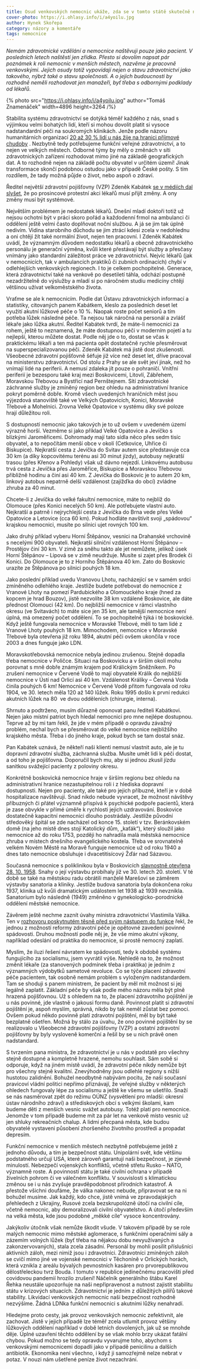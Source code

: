 ```yaml
---
title: Osud venkovských nemocnic ukáže, zda se v tomto státě skutečně někdo zajímá o periferii
cover-photo: https://i.ohlasy.info/i/a4yoilu.jpg
author: Hynek Skořepa
category: názory a komentáře
tags: nemocnice
---
```


*Nemám zdravotnické vzdělání a nemocnice naštěvuji pouze jako pacient. V posledních letech naštěstí jen zřídka. Přesto si dovolím napsat pár poznámek k roli nemocnic v menších městech, nazvěme je pracovně venkovskými. Jejich osudy totiž vypovídají nejen o stavu zdravotnictví jako takového, nýbrž také o stavu společnosti. A o jejich budoucnosti by rozhodně neměli rozhodovat jen manažeři, byť třeba s odbornými podklady od lékařů.*

{% photo src="https://i.ohlasy.info/i/a4yoilu.jpg" author="Tomáš Znamenáček" width=4896 height=3264 /%}

Stabilita systému zdravotnictví se dotýká téměř každého z nás, snad s výjimkou velmi bohatých lidí, kteří si mohou dovolit platit si vysoce nadstandardní péči na soukromých klinikách. Jenže podle názoru humanitárních organizací [20 až 30 % lidí u nás žije na hranici příjmové chudoby](https://zpravy.aktualne.cz/domaci/doufal-jsem-ze-svet-bude-lepsi-rika-simon-panek-zvazuje-vstu/r~6332eef69bad11eeb1f50cc47ab5f122/) . Nezbytně tedy potřebujeme funkční veřejné zdravotnictví, a to nejen ve velkých městech. Odborné týmy by měly o změnách v síti zdravotnických zařízení rozhodovat mimo jiné na základě geografických dat. A to rozhodně nejen na základě počtu obyvatel v určitém území! Jinak transformace skončí podobnou ostudou jako v případě České pošty. S tím rozdílem, že tady možná půjde o život, nebo aspoň o zdraví.

Ředitel největší zdravotní pojišťovny (VZP) Zdeněk Kabátek [se v médiích dal slyšet](https://www.novinky.cz/clanek/domaci-reditel-vzp-bez-zmen-prijde-naraz-zvysit-platy-lekarum-uz-nepomuze-40456057), že po prosincové protestní akci lékařů musí přijít změny. A ony změny musí být systémové.

Největším problémem je nedostatek lékařů. Dnešní mladí doktoři totiž už nejsou ochotni být v práci skoro pořád a každodenní frmol na ambulanci či oddělení ještě velmi často doplňovat noční službou. A já se jim tak úplně nedivím. Vidina starobního důchodu se jim ztrácí kdesi zcela v nedohlednu a oni chtějí žít také normální život, nejen ten pracovní. I Zdeněk Kabátek uvádí, že významným důvodem nedostatku lékařů a obecně zdravotnického personálu je generační výměna, kvůli které přestávají být služby a přesčasy vnímány jako standardní záležitost práce ve zdravotnictví. Nejvíc lékařů (jak v nemocnicích, tak v ambulancích praktiků či zubních ordinacích) chybí v odlehlejších venkovských regionech. I to je celkem pochopitelné. Generace, která zdravotnictví také na venkově po desetiletí táhla, odchází postupně nezadržitelně do výslužby a mladí si po náročném studiu medicíny chtějí většinou užívat velkoměstského života.

Vraťme se ale k nemocnicím. Podle dat Ústavu zdravotnických informací a statistiky, citovaných panem Kabátkem, kleslo za posledních deset let využití akutní lůžkové péče o 10 %. Naopak roste počet seniorů a tím potřeba lůžek následné péče. Ta nejsou tak náročná na personál a zvlášť lékaře jako lůžka akutní. Ředitel Kabátek tvrdí, že máte-li nemocnici za rohem, ještě to neznamená, že máte dostupnou péči v moderním pojetí a tu nejlepší, kterou můžete dostat. Podle něj jde o to, dostat se včas k praktickému lékaři a ten má pacienta opět dostatečně rychle přesměrovat na superspecializovanou péči. Zdeněk Kabátek má jistě dost zkušeností. Všeobecné zdravotní pojišťovně šéfuje již více než deset let, dříve pracoval na ministerstvu zdravotnictví. Od stolu z Prahy se ale svět jeví jinak, než ho vnímají lidé na periferii. A nemusí zdaleka jít pouze o pohraničí. Vnitřní periferií je bezesporu také kraj mezi Boskovicemi, Litovlí, Zábřehem, Moravskou Třebovou a Bystřicí nad Pernštejnem. Sítí zdravotnické záchranné služby je zmíněný region bez ohledu na administrativní hranice pokryt poměrně dobře. Kromě všech uvedených hraničních měst jsou výjezdová stanoviště také ve Velkých Opatovicích, Konici, Moravské Třebové a Mohelnici. Zrovna Velké Opatovice v systému díky své poloze hrají důležitou roli.

S dostupností nemocnic jako takových je to už ovšem v uvedeném území výrazně horší. Vezměme si jako příklad Velké Opatovice a Jevíčko s blízkými Jaroměřicemi. Dohromady mají tato sídla něco přes sedm tisíc obyvatel, a to nepočítám menší obce v okolí (Cetkovice, Uhřice či Biskupice). Nejkratší cesta z Jevíčka do Svitav autem sice představuje cca 30 km (a díky kopcovitému terénu asi 30 minut jízdy), autobusy nejkratší trasou (přes Křenov a Pohledy) však už dávno nejezdí. Linkovému autobusu trvá cesta z Jevíčka přes Jaroměřice, Biskupice a Moravskou Třebovou přibližně hodinu a činí asi 40 km. Z Jevíčka do Boskovic je to autem 20 km, linkový autobus nepatrně delší vzdálenost (zajížďka do obcí) zvládne zhruba za 40 minut.

Chcete-li z Jevíčka do velké fakultní nemocnice, máte to nejblíž do Olomouce (přes Konici necelých 50 km). Ale potřebujete vlastní auto. Nejkratší a patrně i nejrychlejší cesta z Jevíčka do Brna vede přes Velké Opatovice a Letovice (cca 60 km). Pokud hodláte navštívit svoji „spádovou“ krajskou nemocnici, musíte po silnici ujet rovných 100 km.

Jako druhý příklad vyberu Horní Štěpánov, vesnici na Drahanské vrchovině s necelými 900 obyvateli. Nejkratší silniční vzdálenost Horní Štěpánov – Prostějov činí 30 km. V zimě za sněhu takto ale jet nemůžete, jelikož úsek Horní Štěpánov – Lipová se v zimě neudržuje. Musíte si zajet přes Brodek či Konici. Do Olomouce je to z Horního Štěpánova 40 km. Zato do Boskovic urazíte ze Štěpánova po silnici pouhých 18 km.

Jako poslední příklad uvedu Vranovou Lhotu, nacházející se v samém srdci zmíněného odlehlého kraje. Jestliže budete potřebovat do nemocnice z Vranové Lhoty na pomezí Pardubického a Olomouckého kraje (hned za kopcem je hrad Bouzov), jistě nezvolíte 38 km vzdálené Boskovice, ale dáte přednost Olomouci (42 km). Do nejbližší nemocnice v rámci vlastního okresu (ve Svitavách) to máte sice jen 35 km, ale tamější nemocnice není úplná, má omezený počet oddělení. To se pochopitelně týká i té boskovické. Když ještě fungovala nemocnice v Moravské Třebové, měli to tam lidé z Vranové Lhoty pouhých 18 km. Mimochodem, nemocnice v Moravské Třebové byla otevřena již roku 1894, akutní péči ovšem ukončila v roce 2003 a dnes funguje jako LDN.

Moravskotřebovská nemocnice nebyla jedinou zrušenou. Stejně dopadla třeba nemocnice v Poličce. Situaci na Boskovicku a v širším okolí mohu porovnat s mně dobře známým krajem pod Králickým Sněžníkem. Po zrušení nemocnice v Červené Vodě to mají obyvatelé Králík do nejbližší nemocnice v Ústí nad Orlicí asi 40 km. Vzdálenost Králíky – Červená Voda činila pouhých 6 km! Nemocnice v Červené Vodě přitom fungovala od roku 1904, ve 30. letech měla 120 až 140 lůžek. Roku 1995 došlo k první redukci akutních lůžek na 80  ve dvou odděleních (chirurgie, interna).

Shrnuto a podtrženo, musím důrazně oponovat panu řediteli Kabátkovi. Nejen jako místní patriot bych hledal nemocnici pro mne nejlépe dostupnou. Teprve až by mi tam řekli, že jde v mém případě o opravdu závažný problém, nechal bych se přesměrovat do velké nemocnice nejbližšího krajského města. Třeba i do jiného kraje, pokud bych se tam dostal snáz. 

Pan Kabátek uznává, že někteří naši klienti nemusí vlastnit auto, ale je tu dopravní zdravotní služba, záchranná služba. Musíte umět lidi k péči dostat, a od toho je pojišťovna. Doporučil bych mu, aby si jednou zkusil jízdu sanitkou svážející pacienty z poloviny okresu.

Konkrétně boskovická nemocnice hraje v širším regionu bez ohledu na administrativní hranice nezastupitelnou roli i z hlediska dopravní dostupnosti. Nejen pro pacienty, ale také pro jejich příbuzné, kteří je v době hospitalizace navštěvují. Snad nikdo nebude vyvracet, že možnost návštěvy příbuzných či přátel významně přispívá k psychické podpoře pacientů, která je zase obvykle v přímé úměře k rychlosti jejich uzdravování. Boskovice dostatečně kapacitní nemocnici dlouho postrádaly. Jestliže původní středověký špitál se zde nacházel od konce 15. století v tzv. Beránkovském domě (na jeho místě dnes stojí Katolický dům, „kaťák“), který sloužil jako nemocnice až do roku 1753, později ho nahradila malá městská nemocnice zhruba v místech dnešního evangelického kostela. Třeba ve srovnatelně velkém Novém Městě na Moravě funguje nemocnice už od roku 1940 a dnes tato nemocnice obsluhuje i dvacetitisícový Žďár nad Sázavou.

Současná nemocnice s poliklinikou byla v Boskovicích [slavnostně otevřena 28. 10. 1958](https://ohlasy.info/clanky/2018/05/vznik-nemocnice.html). Snahy o její výstavbu probíhaly již ve 30. letech 20. století. V té době se také na městskou radu obrátili manželé Marešovi se záměrem výstavby sanatoria a kliniky. Jestliže budova sanatoria byla dokončena roku 1937, klinika už kvůli dramatickým událostem let 1938 až 1939 nevznikla. Sanatorium bylo následně (1949) změněno v gynekologicko-porodnické oddělení městské nemocnice.

Závěrem ještě nechme zaznít úvahy ministra zdravotnictví Vlastimila Válka. Ten v [rozhovoru poskytnutém těsně před svým nástupem do funkce](https://cnn.iprima.cz/valek-cekat-dlouhych-sest-hodin-u-lekare-neni-tak-strasne-35628) řekl, že jednou z možností reformy zdravotní péče je opětovné zavedení povinné spádovosti. Druhou možností podle něj je, že vše mimo akutní výkony, například odeslání od praktika do nemocnice, si prostě nemocný zaplatí.

Myslím, že iluzi řešení návratem ke spádovosti, tedy k obdobě systému fungujícího za socialismu, jsem vyvrátil výše. Nehledě na to, že možnost změnit lékaře (za stanovených podmínek třeba i praktika) je jedním z významných výdobytků sametové revoluce. Co se týče placení zdravotní péče pacientem, tak osobně nemám problém s vyloženým nadstandardem. Tam se shoduji s panem ministrem, že pacient by měl mít možnost si jej legálně zaplatit. Základní péče by však podle mého názoru měla být plně hrazená pojišťovnou. Už s ohledem na to, že placení zdravotního pojištění je u nás povinné, jde vlastně o jakousi formu daně. Povinnost platit si zdravotní pojištění je, aspoň myslím, správná, nikdo by tak neměl zůstat bez pomoci. Ovšem pokud někdo povinně platí zdravotní pojištění, měl by být také bezplatně ošetřen. Možná by stálo za úvahu, že ono povinné pojištění by se realizovalo u Všeobecné zdravotní pojišťovny (VZP) a ostatní zdravotní pojišťovny by byly vysloveně komerční a řešil by se u nich právě onen nadstandard.

S tvrzením pana ministra, že zdravotnictví je u nás v podstatě pro všechny stejně dostupné a kompletně hrazené, nemohu souhlasit. Sám sobě si odporuje, když na jiném místě uvádí, že zdravotní péče nikdy nemůže být pro všechny stejně kvalitní. Znevýhodněny jsou odlehlé regiony s nižší hustotou zalidnění. Bohužel neodbytně nabývám pocitu, že naši současní pravicoví vládní politici nepřímo přiznávají, že veřejné služby v některých ohledech fungovaly lépe za socialismu a ještě ke všemu se ušetřilo. Snaží se nás nasměrovat zpět do režimu OÚNZ (vysvětlení pro mladší: okresní ústav národního zdraví) a střediskových obcí s velkými školami, kam budeme děti z menších vesnic svážet autobusy. Totéž platí pro nemocnice. Jenomže v tom případě budeme mít za pár let na venkově místo vesnic už jen shluky rekreačních chalup. A lidmi přecpaná města, kde budou obyvatelé vystaveni působení zhoršeného životního prostředí a propadat depresím.

Funkční nemocnice v menších městech nezbytně potřebujeme ještě z jednoho důvodu, a tím je bezpečnost státu. Unipolární svět, kde většinu podstatného určují USA, které zároveň garantují naši bezpečnost, je zjevně minulostí. Nebezpečí vojenských konfliktů, včetně střetu Rusko – NATO, významně roste. A povinností státu je také civilní ochrana v případě živelních pohrom či ve válečném konfliktu. V souvislosti s klimatickou změnou se i u nás zvyšuje pravděpodobnost přírodních katastrof. A přestože všichni doufáme, že válka nakonec nebude, připravovat se na ni bohužel musíme. Jak každý, kdo chce, jistě vnímá ve zpravodajských přehledech z Ukrajiny, Rusové zcela bezskrupolózně útočí na civilní cíle, včetně nemocnic, aby demoralizovali civilní obyvatelstvo. A útočí především na velká města, kde jsou podobné „měkké cíle“ vysoce koncentrovány.

Jakýkoliv útočník však nemůže škodit všude. V takovém případě by se role malých nemocnic mimo městské aglomerace, s funkčními operačními sály a zázemím volných lůžek (byť třeba na nějakou dobu nevyužívaných a zakonzervovaných), stala zcela zásadní. Personál by mohli posílit příslušníci aktivních záloh, mezi nimiž jsou i zdravotníci. Zdravotníci zmíněných záloh se cvičí mimo jiné ve vojenské nemocnici v Těchoníně v Orlických horách, která vznikla z areálu bývalých pevnostních kasáren pro prvorepublikovou dělostřeleckou tvrz Bouda. I tomuto v republice jedinečnému pracovišti před covidovou pandemií hrozilo zrušení! Náčelník generálního štábu Karel Řehka neustále upozorňuje na naši nepřipravenost a nutnost zajistit stabilitu státu v krizových situacích. Zdravotnictví je jedním z důležitých pilířů takové stability. Likvidací venkovských nemocnic naši bezpečnost rozhodně nezvýšíme. Žádná LDNka funkční nemocnici s akutními lůžky nenahradí.

Hledejme proto cesty, jak provoz venkovských nemocnic zefektivnit, ale zachovat. Jistě v jejich případě lze téměř zcela utlumit provoz většiny lůžkových oddělení například v době letních dovolených, jak už se mnohde děje. Úplné uzavření těchto oddělení by se však mohlo brzy ukázat fatální chybou. Pokud možno se tedy opravdu vyvarujme toho, abychom s venkovskými nemocnicemi dopadli jako v případě penicilinu a dalších antibiotik. Ekonomika není všechno, i když ji samozřejmě nelze nebrat v potaz. V nouzi nám ušetřené peníze život nezachrání.